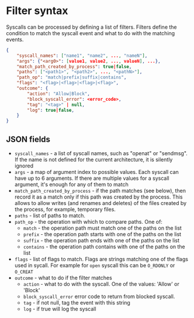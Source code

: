 # Filter syntax

Syscalls can be processed by defining a list of filters. Filters define the condition to match the syscall event and
what to do with the matching events.

```json
{
    "syscall_names": ["name1", "name2", ..., "nameN"],
    "args": {"<arg0>": [value1, value2, ..., valueN], ...},
    "match_path_created_by_process": true|false,
    "paths": ["<path1>", "<path2>", ..., "<pathN>"],
    "path_op": "match|prefix|suffix|contains",
    "flags": "<flag>|<flag>|<flag>|<flag>",
    "outcome": {
        "action": "Allow|Block",
        "block_syscall_error": <error_code>,
        "tag": "<tag>" | null,
        "log": true|false,
    }
}
```

## JSON fields

 - `syscall_names` - a list of syscall names, such as "openat" or "sendmsg". If the name is not defined
 for the current architecture, it is silently ignored
 - `args` - a map of argument index to possible values. Each syscall can have up to 6 arguments. If there are multiple values for a syscall argument, it's enough for any of them to match
 - `match_path_created_by_process` - if the path matches (see below), then record it as a match only if this path was created by the process. This allows to allow writes (and renames and deletes) of the files created by the process, for example, temporary files.
 - `paths` - list of paths to match. 
 - `path_op` - the operation with which to compare paths. One of:
   - `match` - the operation path must match one of the paths on the list
   - `prefix` - the operation path starts with one of the paths on the list
   - `suffix` - the operation path ends with one of the paths on the list
   - `contains` - the operation path contains with one of the paths on the list
 - `flags` - list of flags to match. Flags are strings matching one of the flags used in sycall. For example for `open` syscall this can be `O_RDONLY` or `O_CREAT`
 - `outcome` - what to do if the filter matches
   - `action` - what to do with the syscall. One of the values: 'Allow' or 'Block'
   - `block_syscall_error` error code to return from blocked syscall.
   - `tag` - if not null, tag the event with this string
   - `log` - if true will log the syscall
   